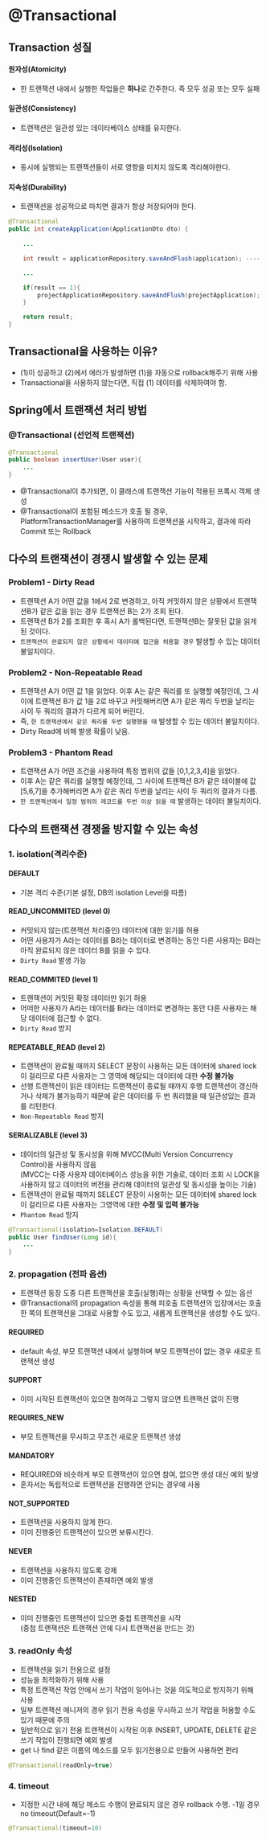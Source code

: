 # @Transactional

## Transaction 성질
#### 원자성(Atomicity)
- 한 트랜잭션 내에서 실행한 작업들은 **하나**로 간주한다. 즉 모두 성공 또는 모두 실패
#### 일관성(Consistency)
- 트랜잭션은 일관성 있는 데이타베이스 상태를 유지한다.
#### 격리성(Isolation)
- 동시에 실행되는 트랜잭션들이 서로 영향을 미치지 않도록 격리해야한다.
#### 지속성(Durability)
- 트랜잭션을 성공적으로 마치면 결과가 항상 저장되어야 한다.


```Java
@Transactional
public int createApplication(ApplicationDto dto) {
    
    ...

    int result = applicationRepository.saveAndFlush(application); ---- (1)

    ...

    if(result == 1){
        projectApplicationRepository.saveAndFlush(projectApplication); ---- (2)
    }

    return result;
}
```

## Transactional을 사용하는 이유?
- (1)이 성공하고 (2)에서 에러가 발생하면 (1)을 자동으로 rollback해주기 위해 사용
- Transactional을 사용하지 않는다면, 직접 (1) 데이터를 삭제하여야 함.

## Spring에서 트랜잭션 처리 방법
### @Transactional (선언적 트랜잭션)

```Java
@Transactional
public boolean insertUser(User user){
    ...
}
```

- @Transactional이 추가되면, 이 클래스에 트랜잭션 기능이 적용된 프록시 객체 생성
- @Transactional이 포함된 메소드가 호출 될 경우, PlatformTransactionManager를 사용하여 트랜잭션을 시작하고, 결과에 따라 Commit 또는 Rollback

## 다수의 트랜잭션이 경쟁시 발생할 수 있는 문제
### Problem1 - Dirty Read
- 트랜잭션 A가 어떤 값을 1에서 2로 변경하고, 아직 커밋하지 않은 상황에서 트랜잭션B가 같은 값을 읽는 경우 트랜잭션 B는 2가 조회 된다.
- 트랜잭션 B가 2를 조회한 후 혹시 A가 롤백된다면, 트랜잭션B는 잘못된 값을 읽게 된 것이다.
- `트랜잭션이 완료되지 않은 상황에서 데이터에 접근을 허용할 경우` 발생할 수 있는 데이터 불일치이다.

### Problem2 - Non-Repeatable Read
- 트랜잭션 A가 어떤 값 1을 읽었다. 이후 A는 같은 쿼리를 또 실행할 예정인데, 그 사이에 트랜잭션 B가 값 1을 2로 바꾸고 커밋해버리면
A가 같은 쿼리 두번을 날리는 사이 두 쿼리의 결과가 다르게 되어 버린다.
- 즉, `한 트랜잭션에서 같은 쿼리를 두번 실행했을 때` 발생할 수 있는 데이터 불일치이다.
- Dirty Read에 비해 발생 확률이 낮음.

### Problem3 - Phantom Read
- 트랜잭션 A가 어떤 조건을 사용하여 특정 범위의 값들 [0,1,2,3,4]을 읽었다.
- 이후 A는 같은 쿼리를 실행할 예정인데, 그 사이에 트랜잭션 B가 같은 테이블에 값 [5,6,7]을 추가해버리면 A가 같은 쿼리 두번을 날리는 사이 두 쿼리의 결과가 다름.
- `한 트랜잭션에서 일정 범위의 레코드를 두번 이상 읽을 때` 발생하는 데이터 불일치이다.

## 다수의 트랜잭션 경쟁을 방지할 수 있는 속성
### 1. isolation(격리수준)
#### DEFAULT
- 기본 격리 수준(기본 설정, DB의 isolation Level을 따름)

#### READ_UNCOMMITED (level 0)
- 커밋되지 않는(트랜잭션 처리중인) 데이터에 대한 읽기를 허용
- 어떤 사용자가 A라는 데이터를 B라는 데이터로 변경하는 동안 다른 사용자는 B라는 아직 완료되지 않은 데이터 B를 읽을 수 있다.
- `Dirty Read` 발생 가능

#### READ_COMMITED (level 1)
- 트랜잭션이 커밋된 확정 데이터만 읽기 허용
- 어떠한 사용자가 A라는 데이터를 B라는 데이터로 변경하는 동안 다른 사용자는 해당 데이터에 접근할 수 없다.
- `Dirty Read` 방지

#### REPEATABLE_READ (level 2)
- 트랜잭션이 완료될 때까지 SELECT 문장이 사용하는 모든 데이터에 shared lock이 걸리므로 다른 사용자는 그 영역에 해당되는 데이터에 대한 **수정 불가능**
- 선행 트랜잭션이 읽은 데이터는 트랜잭션이 종료될 때까지 후행 트랜잭션이 갱신하거나 삭제가 불가능하기 때문에 같은 데이터를 두 번 쿼리했을 때 일관성있는 결과를 리턴한다.
- `Non-Repeatable Read` 방지

#### SERIALIZABLE (level 3)
- 데이터의 일관성 및 동시성을 위해 MVCC(Multi Version Concurrency Control)을 사용하지 않음    
(MVCC는 다중 사용자 데이터베이스 성능을 위한 기술로, 데이터 조회 시 LOCK을 사용하지 않고 데이터의 버전을 관리해 데이터의 일관성 및 동시성을 높이는 기술)
- 트랜잭션이 완료될 때까지 SELECT 문장이 사용하는 모든 데이터에 shared lock이 걸리므로 다른 사용자는 그영역에 대한 **수정 및 입력 불가능**
- `Phantom Read` 방지

```Java
@Transactional(isolation=Isolation.DEFAULT)
public User findUser(Long id){
    ...
}
```

### 2. propagation (전파 옵션)
- 트랜잭션 동장 도중 다른 트랜잭션을 호출(실행)하는 상황을 선택할 수 있는 옵션
- @Transactional의 propagation 속성을 통해 피호출 트랜잭션의 입장에서는 호출한 쪽의 트랜잭션을 그대로 사용할 수도 있고, 새롭게 트랜잭션을 생성할 수도 있다.
#### REQUIRED
- default 속성, 부모 트랜잭션 내에서 실행하며 부모 트랜잭션이 없는 경우 새로운 트랜잭션 생성

#### SUPPORT
- 이미 시작된 트랜잭션이 있으면 참여하고 그렇지 않으면 트랜잭션 없이 진행

#### REQUIRES_NEW
- 부모 트랜잭션을 무시하고 무조건 새로운 트랜잭션 생성

#### MANDATORY
- REQUIRED와 비슷하게 부모 트랜잭션이 있으면 참여, 없으면 생성 대신 예외 발생
- 혼자서는 독립적으로 트랜잭션을 진행하면 안되는 경우에 사용

#### NOT_SUPPORTED
- 트랜잭션을 사용하지 않게 한다.
- 이미 진행중인 트랜잭션이 있으면 보류시킨다.

#### NEVER
- 트랜잭션을 사용하지 않도록 강제
- 이미 진행중인 트랜잭션이 존재하면 예외 발생

#### NESTED
- 이미 진행중인 트랜잭션이 있으면 중첩 트랜잭션을 시작    
(중첩 트랜잭션은 트랜잭션 안에 다시 트랜잭션을 만드는 것)

### 3. readOnly 속성
- 트랜잭션을 읽기 전용으로 설정
- 성능을 최적화하기 위해 사용
- 특정 트랜잭션 작업 안에서 쓰기 작업이 일어나는 것을 의도적으로 방지하기 위해 사용
- 일부 트랜잭션 매니저의 경우 읽기 전용 속성을 무시하고 쓰기 작업을 허용할 수도 있기 때문에 주의
- 일반적으로 읽기 전용 트랜잭션이 시작된 이후 INSERT, UPDATE, DELETE 같은 쓰기 작업이 진행되면 예외 발생
- get 나 find 같은 이름의 메소드를 모두 읽기전용으로 만들어 사용하면 편리
    
```Java
@Transactional(readOnly=true)
```
### 4. timeout
- 지정한 시간 내에 해당 메소드 수행이 완료되지 않은 경우 rollback 수행. -1일 경우 no timeout(Default=-1)
```Java
@Transactional(timeout=10)
```

